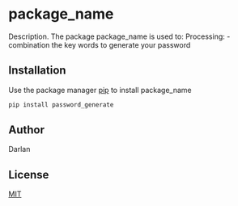 # package_name

Description. 
The package package_name is used to:
	Processing:
		- combination the key words to generate your password

## Installation

Use the package manager [pip](https://pip.pypa.io/en/stable/) to install package_name

```bash
pip install password_generate
```

## Author
Darlan

## License
[MIT](https://choosealicense.com/licenses/mit/)